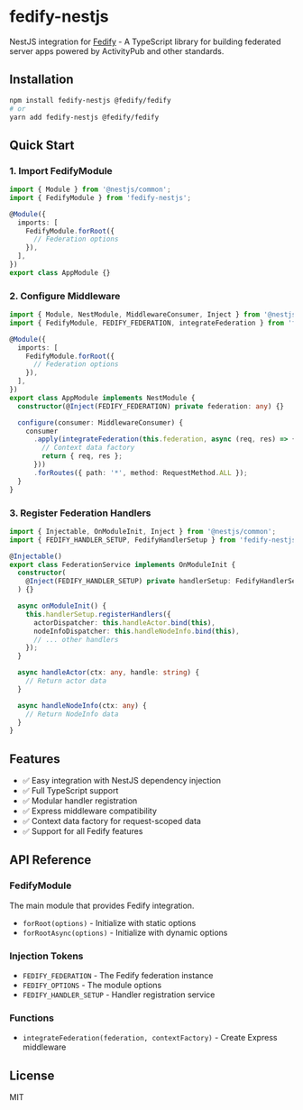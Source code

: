 # fedify-nestjs

NestJS integration for [Fedify](https://fedify.dev) - A TypeScript library for building federated server apps powered by ActivityPub and other standards.

## Installation

```bash
npm install fedify-nestjs @fedify/fedify
# or
yarn add fedify-nestjs @fedify/fedify
```

## Quick Start

### 1. Import FedifyModule

```typescript
import { Module } from '@nestjs/common';
import { FedifyModule } from 'fedify-nestjs';

@Module({
  imports: [
    FedifyModule.forRoot({
      // Federation options
    }),
  ],
})
export class AppModule {}
```

### 2. Configure Middleware

```typescript
import { Module, NestModule, MiddlewareConsumer, Inject } from '@nestjs/common';
import { FedifyModule, FEDIFY_FEDERATION, integrateFederation } from 'fedify-nestjs';

@Module({
  imports: [
    FedifyModule.forRoot({
      // Federation options
    }),
  ],
})
export class AppModule implements NestModule {
  constructor(@Inject(FEDIFY_FEDERATION) private federation: any) {}

  configure(consumer: MiddlewareConsumer) {
    consumer
      .apply(integrateFederation(this.federation, async (req, res) => {
        // Context data factory
        return { req, res };
      }))
      .forRoutes({ path: '*', method: RequestMethod.ALL });
  }
}
```

### 3. Register Federation Handlers

```typescript
import { Injectable, OnModuleInit, Inject } from '@nestjs/common';
import { FEDIFY_HANDLER_SETUP, FedifyHandlerSetup } from 'fedify-nestjs';

@Injectable()
export class FederationService implements OnModuleInit {
  constructor(
    @Inject(FEDIFY_HANDLER_SETUP) private handlerSetup: FedifyHandlerSetup,
  ) {}

  async onModuleInit() {
    this.handlerSetup.registerHandlers({
      actorDispatcher: this.handleActor.bind(this),
      nodeInfoDispatcher: this.handleNodeInfo.bind(this),
      // ... other handlers
    });
  }

  async handleActor(ctx: any, handle: string) {
    // Return actor data
  }

  async handleNodeInfo(ctx: any) {
    // Return NodeInfo data
  }
}
```

## Features

- ✅ Easy integration with NestJS dependency injection
- ✅ Full TypeScript support
- ✅ Modular handler registration
- ✅ Express middleware compatibility
- ✅ Context data factory for request-scoped data
- ✅ Support for all Fedify features

## API Reference

### FedifyModule

The main module that provides Fedify integration.

- `forRoot(options)` - Initialize with static options
- `forRootAsync(options)` - Initialize with dynamic options

### Injection Tokens

- `FEDIFY_FEDERATION` - The Fedify federation instance
- `FEDIFY_OPTIONS` - The module options
- `FEDIFY_HANDLER_SETUP` - Handler registration service

### Functions

- `integrateFederation(federation, contextFactory)` - Create Express middleware

## License

MIT